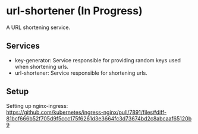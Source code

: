 # url-shortener (In Progress)

A URL shortening service.

## Services

- key-generator: Service responsible for providing random keys used when shortening urls.
- url-shortener: Service responsible for shortening urls.

## Setup

Setting up nginx-ingress:\
https://github.com/kubernetes/ingress-nginx/pull/7891/files#diff-81bcf666b52f705d9f5ccc175f6261d3e3664fc3d73674bd2c8abcaaf65120b9

[//]: # (TODO: Add example of nginx-ingress deployment and service)
